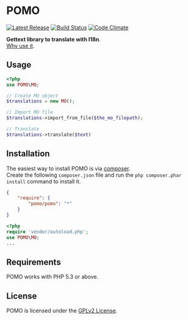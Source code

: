 ﻿POMO
====
[![Latest Release](https://img.shields.io/packagist/v/pomo/pomo.svg)](https://packagist.org/packages/pomo/pomo)
[![Build Status](https://travis-ci.org/LeoColomb/pomo.svg?branch=master)](https://travis-ci.org/LeoColomb/pomo)
[![Code Climate](https://img.shields.io/codeclimate/github/LeoColomb/pomo.svg)](https://codeclimate.com/github/LeoColomb/pomo)

**Gettext library to translate with I18n**.  
[Why use it](http://codex.wordpress.org/I18n_for_WordPress_Developers).

Usage
-----
```php
<?php
use POMO\MO;

// Create MO object
$translations = new MO();

// Import MO file
$translations->import_from_file($the_mo_filepath);

// Translate
$translations->translate($text)
```

Installation
------------
The easiest way to install POMO is via [composer](http://getcomposer.org/).  
Create the following `composer.json` file and run the `php composer.phar install` command to install it.

```json
{
    "require": {
        "pomo/pomo": "*"
    }
}
```

```php
<?php
require 'vendor/autoload.php';
use POMO\MO;
...
```

Requirements
------------
POMO works with PHP 5.3 or above.

License
-------
POMO is licensed under the [GPLv2 License](LICENSE).
